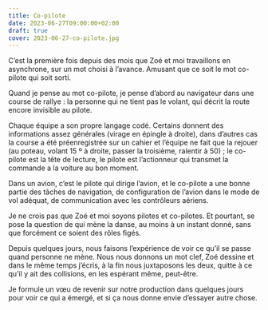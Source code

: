 ```yaml
---
title: Co-pilote
date: 2023-06-27T09:00:00+02:00
draft: true
cover: 2023-06-27-co-pilote.jpg
---
```

C’est la première fois depuis des mois que Zoé et moi travaillons en asynchrone, sur un mot choisi à l’avance. Amusant que ce soit le mot co-pilote qui soit sorti.

Quand je pense au mot co-pilote, je pense d’abord au navigateur dans une course de rallye : la personne qui ne tient pas le volant, qui décrit la route encore invisible au pilote.

Chaque équipe a son propre langage codé. Certains donnent des informations assez générales (virage en épingle à droite), dans d’autres cas la course a été préenregistrée sur un cahier et l’équipe ne fait que la rejouer (au poteau, volant 15 º à droite, passer la troisième, ralentir à 50) ; le co-pilote est la tête de lecture, le pilote est l’actionneur qui transmet la commande a la voiture au bon moment.

Dans un avion, c’est le pilote qui dirige l’avion, et le co-pilote a une bonne partie des tâches de navigation, de configuration de l’avion dans le mode de vol adéquat, de communication avec les contrôleurs aériens.

Je ne crois pas que Zoé et moi soyons pilotes et co-pilotes. Et pourtant, se pose la question de qui mène la danse, au moins à un instant donné, sans que forcément ce soient des rôles figés.

Depuis quelques jours, nous faisons l’expérience de voir ce qu’il se passe quand personne ne mène. Nous nous donnons un mot clef, Zoé dessine et dans le même temps j’écris, à la fin nous juxtaposons les deux, quitte à ce qu’il y ait des collisions, en les espérant même, peut-être.

Je formule un vœu de revenir sur notre production dans quelques jours pour voir ce qui a émergé, et si ça nous donne envie d’essayer autre chose.
